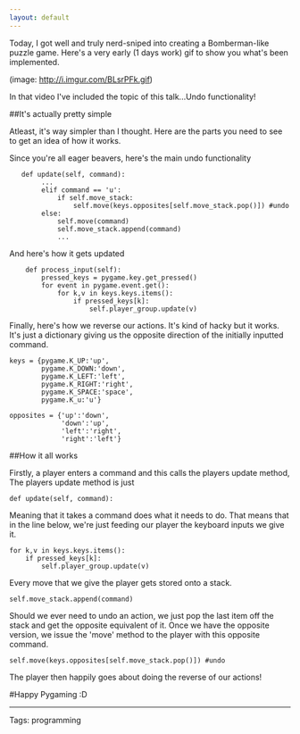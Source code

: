 ```yaml
---
layout: default
---
```


Today, I got well and truly nerd-sniped into creating a Bomberman-like puzzle game. Here's a very early (1 days work) gif to show you what's been implemented.

(image: http://i.imgur.com/BLsrPFk.gif)

In that video I've included the topic of this talk...Undo functionality!

##It's actually pretty simple

Atleast, it's way simpler than I thought. Here are the parts you need to see to get an idea of how it works.

Since you're all eager beavers, here's the main undo functionality

```
   def update(self, command):
        ...
        elif command == 'u':
            if self.move_stack:
                self.move(keys.opposites[self.move_stack.pop()]) #undo
        else:
            self.move(command)
            self.move_stack.append(command)
            ...
```

And here's how it gets updated
```
    def process_input(self):
        pressed_keys = pygame.key.get_pressed()
        for event in pygame.event.get():
            for k,v in keys.keys.items():
                if pressed_keys[k]:
                    self.player_group.update(v)
```
Finally, here's how we reverse our actions.
It's kind of hacky but it works. It's just a dictionary giving us the opposite direction of the initially inputted command.
```
keys = {pygame.K_UP:'up',
        pygame.K_DOWN:'down',
        pygame.K_LEFT:'left',
        pygame.K_RIGHT:'right',
        pygame.K_SPACE:'space',
        pygame.K_u:'u'} 

opposites = {'up':'down',
             'down':'up',
             'left':'right',
             'right':'left'} 
```

##How it all works

Firstly, a player enters a command and this calls the players update method,
The players update method is just
```
def update(self, command):
```
Meaning that it takes a command does what it needs to do.
That means that in the line below, we're just feeding our player the keyboard inputs we give it.
```
for k,v in keys.keys.items():
    if pressed_keys[k]:
        self.player_group.update(v)
```
Every move that we give the player gets stored onto a stack.
```
self.move_stack.append(command)
```
Should we ever need to undo an action, we just pop the last item off the stack and get the opposite equivalent of it. Once we have the opposite version, we issue the 'move' method to the player with this opposite command.
```
self.move(keys.opposites[self.move_stack.pop()]) #undo
```

The player then happily goes about doing the reverse of our actions!

#Happy Pygaming :D

----

Tags: programming
